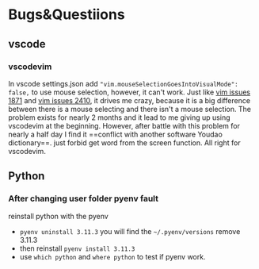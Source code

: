 # Bugs&Questiions
## vscode
### vscodevim
In vscode settings.json add `"vim.mouseSelectionGoesIntoVisualMode": false,` to use mouse selection, however, it can't work. Just like [vim issues 1871](https://github.com/VSCodeVim/Vim/issues/1871) and [vim issues 2410](https://github.com/VSCodeVim/Vim/issues/2410), it drives me crazy, because it is a big difference between there is a mouse selecting and there isn't a mouse selection. The problem exists for nearly 2 months and it lead to me giving up using vscodevim at the beginning. However, after battle with this problem for nearly a half day I find it ==conflict with another software Youdao dictionary==. just forbid get word from the screen function. All right for vscodevim.  

## Python
### After changing user folder pyenv fault
reinstall python with the pyenv  

* `pyenv uninstall 3.11.3` you will find the `~/.pyenv/versions` remove 3.11.3
* then reinstall `pyenv install 3.11.3` 
* use `which python` and `where python` to test if pyenv work.  

